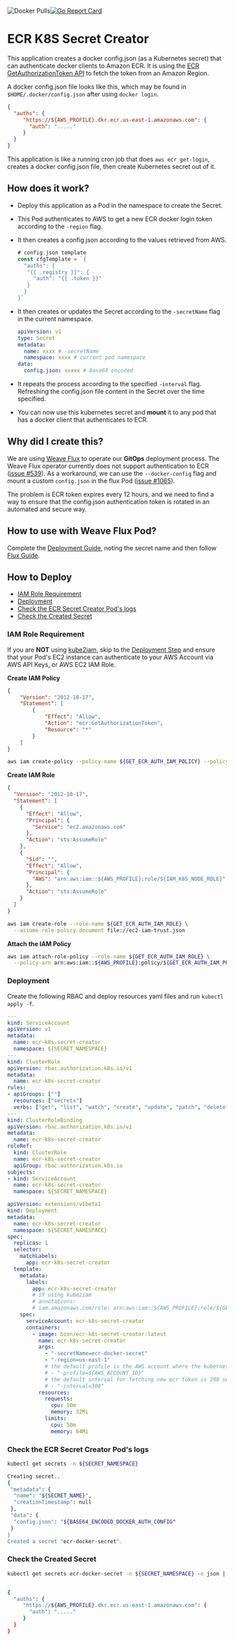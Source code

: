 ![Docker Pulls](https://img.shields.io/docker/pulls/bzon/ecr-k8s-secret-creator.svg)[![Go Report Card](https://goreportcard.com/badge/github.com/bzon/ecr-k8s-secret-creator)](https://goreportcard.com/report/github.com/bzon/ecr-k8s-secret-creator)

# ECR K8S Secret Creator

This application creates a docker config.json (as a Kubernetes secret) that can authenticate docker clients to Amazon ECR. It is using the [ECR GetAuthorizationToken API](https://docs.aws.amazon.com/AmazonECR/latest/APIReference/API_GetAuthorizationToken.html) to fetch the token from an Amazon Region.

A docker config.json file looks like this, which may be found in `$HOME/.docker/config.json` after using `docker login`.

```json
{
  "auths": {
	 "https://${AWS_PROFILE}.dkr.ecr.us-east-1.amazonaws.com": {
	   "auth": "....."
	 }
  }
}
```

This application is like a running cron job that does `aws ecr get-login`, creates a docker config.json file, then create Kubernetes secret out of it.

## How does it work?

* Deploy this application as a Pod in the namespace to create the Secret.

* This Pod authenticates to AWS to get a new ECR docker login token according to the `-region` flag.

* It then creates a config.json according to the values retrieved from AWS.

    ```go
    # config.json template
    const cfgTemplate = `{
      "auths": {
       "{{ .registry }}": {
         "auth": "{{ .token }}"
       }
      }
    }`
    ```

* It then creates or updates the Secret according to the `-secretName` flag in the current namespace.

    ```yaml
    apiVersion: v1
    type: Secret
    metadata:
      name: xxxx # -secretName
      namespace: xxxx # current pod namespace
    data:
      config.json: xxxxx # base64 encoded
    ```

* It repeats the process according to the specified `-interval` flag. Refreshing the config.json file content in the Secret over the time specified.

* You can now use this kubernetes secret and __mount__ it to any pod that has a docker client that authenticates to ECR.


## Why did I create this?

We are using [Weave Flux](https://github.com/weaveworks/flux) to operate our __GitOps__ deployment process. The Weave Flux operator currently does not support authentication to ECR ([issue #539](https://github.com/weaveworks/flux/issues/539)). As a workaround, we can use the `--docker-config` flag and mount a custom `config.json` in the flux Pod ([issue #1065](https://github.com/weaveworks/flux/pull/1065)).

The problem is ECR token expires every 12 hours, and we need to find a way to ensure that the config.json authentication token is rotated in an automated and secure way.

## How to use with Weave Flux Pod?

Complete the [Deployment Guide](#deployment), noting the secret name and then follow [Flux Guide](https://github.com/bzon/ecr-k8s-secret-creator/blob/master/FLUX_GUIDE.md).

## How to Deploy

<!-- vim-markdown-toc GFM -->

* [IAM Role Requirement](#iam-role-requirement)
* [Deployment](#deployment)
* [Check the ECR Secret Creator Pod's logs](#check-the-ecr-secret-creator-pods-logs)
* [Check the Created Secret](#check-the-created-secret)

<!-- vim-markdown-toc -->

### IAM Role Requirement

If you are __NOT__ using [kube2iam](https://github.com/jtblin/kube2iam), skip to the [Deployment Step](#deployment) and ensure that your Pod's EC2 instance can authenticate to your AWS Account via AWS API Keys, or AWS EC2 IAM Role.

__Create IAM Policy__

```json
{
    "Version": "2012-10-17",
    "Statement": [
        {
            "Effect": "Allow",
            "Action": "ecr:GetAuthorizationToken",
            "Resource": "*"
        }
    ]
}
```

```bash
aws iam create-policy --policy-name ${GET_ECR_AUTH_IAM_POLICY} --policy-document file://iam-policy.json --description "A policy that can get ECR authorization token"
```

__Create IAM Role__

```json
{
  "Version": "2012-10-17",
  "Statement": [
    {
      "Effect": "Allow",
      "Principal": {
        "Service": "ec2.amazonaws.com"
      },
      "Action": "sts:AssumeRole"
    },
    {
      "Sid": "",
      "Effect": "Allow",
      "Principal": {
        "AWS": "arn:aws:iam::${AWS_PROFILE}:role/${IAM_K8S_NODE_ROLE}"
      },
      "Action": "sts:AssumeRole"
    }
  ]
}
```

```bash
aws iam create-role --role-name ${GET_ECR_AUTH_IAM_ROLE} \
  --assume-role-policy-document file://ec2-iam-trust.json
```

__Attach the IAM Policy__

```bash
aws iam attach-role-policy --role-name ${GET_ECR_AUTH_IAM_ROLE} \
  --policy-arn arn:aws:iam::${AWS_PROFILE}:policy/${GET_ECR_AUTH_IAM_POLICY}
```

### Deployment

Create the following RBAC and deploy resources yaml files and run `kubectl apply -f`.

```yaml
---
kind: ServiceAccount
apiVersion: v1
metadata:
  name: ecr-k8s-secret-creator
  namespace: ${SECRET_NAMESPACE}
---
kind: ClusterRole
apiVersion: rbac.authorization.k8s.io/v1
metadata:
  name: ecr-k8s-secret-creator
rules:
- apiGroups: [""]
  resources: ["secrets"]
  verbs: ["get", "list", "watch", "create", "update", "patch", "delete"]
---
kind: ClusterRoleBinding
apiVersion: rbac.authorization.k8s.io/v1
metadata:
  name: ecr-k8s-secret-creator
roleRef:
  kind: ClusterRole
  name: ecr-k8s-secret-creator
  apiGroup: rbac.authorization.k8s.io
subjects:
- kind: ServiceAccount
  name: ecr-k8s-secret-creator
  namespace: ${SECRET_NAMESPACE}
```

```yaml
apiVersion: extensions/v1beta1
kind: Deployment
metadata:
  name: ecr-k8s-secret-creator
  namespace: ${SECRET_NAMESPACE}
spec:
  replicas: 1
  selector:
    matchLabels:
      app: ecr-k8s-secret-creator
  template:
    metadata:
      labels:
        app: ecr-k8s-secret-creator
        # if using kube2iam
        # annotations:
        # iam.amazonaws.com/role: arn:aws:iam::${AWS_PROFILE}:role/${GET_ECR_AUTH_IAM_ROLE}
    spec:
      serviceAccount: ecr-k8s-secret-creator
      containers:
        - image: bzon/ecr-k8s-secret-creator:latest
          name: ecr-k8s-secret-creator
          args:
            - "-secretName=ecr-docker-secret"
            - "-region=us-east-1"
            # the default profile is the AWS account where the kubernetes cluster is running
            # - "-profile=${AWS_ACCOUNT_ID}"
            # the default interval for fetching new ecr token is 200 seconds
            # - "-interval=300"
          resources:
            requests:
              cpu: 10m
              memory: 32Mi
            limits:
              cpu: 50m
              memory: 64Mi
```

### Check the ECR Secret Creator Pod's logs

```bash
kubectl get secrets -n ${SECRET_NAMESPACE}

Creating secret..
{
 "metadata": {
  "name": "${SECRET_NAME}",
  "creationTimestamp": null
 },
 "data": {
  "config.json": "${BASE64_ENCODED_DOCKER_AUTH_CONFIG"
 }
}
Created a secret "ecr-docker-secret".
```

### Check the Created Secret

```bash
kubectl get secrets ecr-docker-secret -n ${SECRET_NAMESPACE} -o json | jq '.data["config.json"]' | tr -d '"' |  base64 --decode


{
  "auths": {
	 "https://${AWS_PROFILE}.dkr.ecr.us-east-1.amazonaws.com": {
	   "auth": "....."
	 }
  }
}
```
